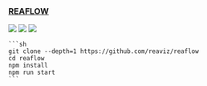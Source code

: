### [REAFLOW](https://github.com/reaviz/reaflow)

![](https://img.shields.io/github/license/reaviz/reaflow)
[![](https://img.shields.io/github/last-commit/scillidan/reaflow/master?label=last%20commit%20(fork))](https://github.com/scillidan/reaflow)
![](https://img.shields.io/badge/GitHub%20Pages-121013?logo=github&logoColor=white)

````{tab} From source
```sh
git clone --depth=1 https://github.com/reaviz/reaflow
cd reaflow
npm install
npm run start
```
````